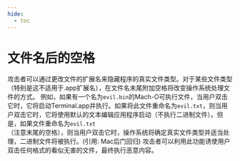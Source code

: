 ```yaml
---
hide:
  - toc
---
```


# 文件名后的空格

攻击者可以通过更改文件的扩展名来隐藏程序的真实文件类型。对于某些文件类型（特别是这不适用于.app扩展名），在文件名末尾附加空格将改变操作系统处理文件的方式。  例如，如果有一个名为<code>evil.bin</code>的Mach-O可执行文件，当用户双击它时，它将启动Terminal.app并执行。如果将此文件重命名为<code>evil.txt</code>，则当用户双击它时，它将使用默认的文本编辑应用程序启动（不执行二进制文件）。但是，如果文件重命名为<code>evil.txt </code>（注意末尾的空格），则当用户双击它时，操作系统将确定真实文件类型并适当处理，二进制文件将被执行。(引用: Mac后门回归)  攻击者可以利用此功能诱使用户双击任何格式的看似无害的文件，最终执行恶意内容。

